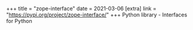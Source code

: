 +++
title = "zope-interface"
date = 2021-03-06
[extra]
link = "https://pypi.org/project/zope-interface/"
+++
Python library - Interfaces for Python

